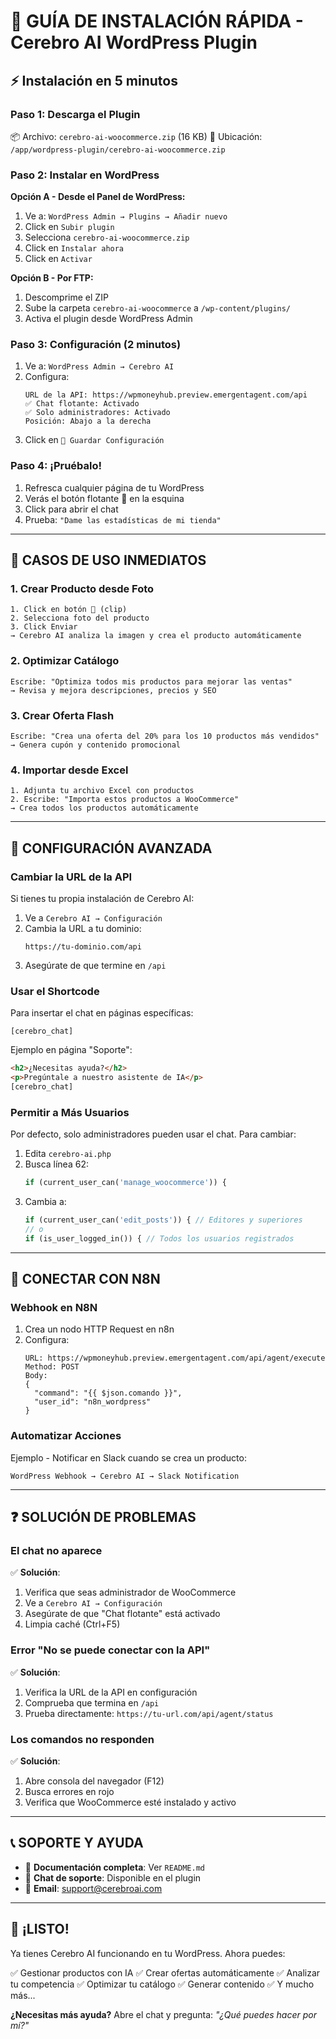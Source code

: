 # 🚀 GUÍA DE INSTALACIÓN RÁPIDA - Cerebro AI WordPress Plugin

## ⚡ Instalación en 5 minutos

### Paso 1: Descarga el Plugin
📦 Archivo: `cerebro-ai-woocommerce.zip` (16 KB)
📍 Ubicación: `/app/wordpress-plugin/cerebro-ai-woocommerce.zip`

### Paso 2: Instalar en WordPress

**Opción A - Desde el Panel de WordPress:**
1. Ve a: `WordPress Admin → Plugins → Añadir nuevo`
2. Click en `Subir plugin`
3. Selecciona `cerebro-ai-woocommerce.zip`
4. Click en `Instalar ahora`
5. Click en `Activar`

**Opción B - Por FTP:**
1. Descomprime el ZIP
2. Sube la carpeta `cerebro-ai-woocommerce` a `/wp-content/plugins/`
3. Activa el plugin desde WordPress Admin

### Paso 3: Configuración (2 minutos)

1. Ve a: `WordPress Admin → Cerebro AI`
2. Configura:
   ```
   URL de la API: https://wpmoneyhub.preview.emergentagent.com/api
   ✅ Chat flotante: Activado
   ✅ Solo administradores: Activado
   Posición: Abajo a la derecha
   ```
3. Click en `💾 Guardar Configuración`

### Paso 4: ¡Pruébalo!

1. Refresca cualquier página de tu WordPress
2. Verás el botón flotante 🧠 en la esquina
3. Click para abrir el chat
4. Prueba: `"Dame las estadísticas de mi tienda"`

---

## 🎯 CASOS DE USO INMEDIATOS

### 1. Crear Producto desde Foto
```
1. Click en botón 📎 (clip)
2. Selecciona foto del producto
3. Click Enviar
→ Cerebro AI analiza la imagen y crea el producto automáticamente
```

### 2. Optimizar Catálogo
```
Escribe: "Optimiza todos mis productos para mejorar las ventas"
→ Revisa y mejora descripciones, precios y SEO
```

### 3. Crear Oferta Flash
```
Escribe: "Crea una oferta del 20% para los 10 productos más vendidos"
→ Genera cupón y contenido promocional
```

### 4. Importar desde Excel
```
1. Adjunta tu archivo Excel con productos
2. Escribe: "Importa estos productos a WooCommerce"
→ Crea todos los productos automáticamente
```

---

## 🔧 CONFIGURACIÓN AVANZADA

### Cambiar la URL de la API

Si tienes tu propia instalación de Cerebro AI:

1. Ve a `Cerebro AI → Configuración`
2. Cambia la URL a tu dominio:
   ```
   https://tu-dominio.com/api
   ```
3. Asegúrate de que termine en `/api`

### Usar el Shortcode

Para insertar el chat en páginas específicas:

```
[cerebro_chat]
```

Ejemplo en página "Soporte":
```html
<h2>¿Necesitas ayuda?</h2>
<p>Pregúntale a nuestro asistente de IA</p>
[cerebro_chat]
```

### Permitir a Más Usuarios

Por defecto, solo administradores pueden usar el chat. Para cambiar:

1. Edita `cerebro-ai.php`
2. Busca línea 62:
   ```php
   if (current_user_can('manage_woocommerce')) {
   ```
3. Cambia a:
   ```php
   if (current_user_can('edit_posts')) { // Editores y superiores
   // o
   if (is_user_logged_in()) { // Todos los usuarios registrados
   ```

---

## 📱 CONECTAR CON N8N

### Webhook en N8N

1. Crea un nodo HTTP Request en n8n
2. Configura:
   ```
   URL: https://wpmoneyhub.preview.emergentagent.com/api/agent/execute
   Method: POST
   Body:
   {
     "command": "{{ $json.comando }}",
     "user_id": "n8n_wordpress"
   }
   ```

### Automatizar Acciones

Ejemplo - Notificar en Slack cuando se crea un producto:

```
WordPress Webhook → Cerebro AI → Slack Notification
```

---

## ❓ SOLUCIÓN DE PROBLEMAS

### El chat no aparece
✅ **Solución**:
1. Verifica que seas administrador de WooCommerce
2. Ve a `Cerebro AI → Configuración`
3. Asegúrate de que "Chat flotante" está activado
4. Limpia caché (Ctrl+F5)

### Error "No se puede conectar con la API"
✅ **Solución**:
1. Verifica la URL de la API en configuración
2. Comprueba que termina en `/api`
3. Prueba directamente: `https://tu-url.com/api/agent/status`

### Los comandos no responden
✅ **Solución**:
1. Abre consola del navegador (F12)
2. Busca errores en rojo
3. Verifica que WooCommerce esté instalado y activo

---

## 📞 SOPORTE Y AYUDA

- 📖 **Documentación completa**: Ver `README.md`
- 💬 **Chat de soporte**: Disponible en el plugin
- 📧 **Email**: support@cerebroai.com

---

## 🎉 ¡LISTO!

Ya tienes Cerebro AI funcionando en tu WordPress. Ahora puedes:

✅ Gestionar productos con IA
✅ Crear ofertas automáticamente
✅ Analizar tu competencia
✅ Optimizar tu catálogo
✅ Generar contenido
✅ Y mucho más...

**¿Necesitas más ayuda?** Abre el chat y pregunta: *"¿Qué puedes hacer por mí?"*
